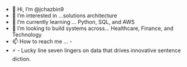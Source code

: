 - 👋 Hi, I’m @jchazbin9
- 👀 I’m interested in ...solutions architecture
- 🌱 I’m currently learning ... Python, SQL, and AWS
- 💞️ I’m looking to build systems across... Healthcare, Finance, and Technology
- 📫 How to reach me ... [
](https://linktr.ee/cjw115)- 
- ⚡ - Lucky line seven lingers on data that drives innovative sentence diction.

<!---
jchazbin9/jchazbin9 is a ✨ special ✨ repository because its `README.md` (this file) appears on your GitHub profile.
You can click the Preview link to take a look at your changes.
--->
